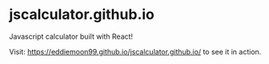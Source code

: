 # jscalculator.github.io
Javascript calculator built with React!

Visit: https://eddiemoon99.github.io/jscalculator.github.io/ to see it in action.
